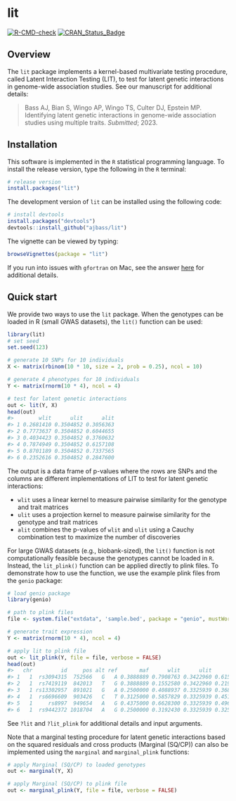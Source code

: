
# lit

<!-- badges: start -->

[![R-CMD-check](https://github.com/ajbass/lit/actions/workflows/R-CMD-check.yml/badge.svg)](https://github.com/ajbass/lit/actions/workflows/R-CMD-check.yml)
[![CRAN_Status_Badge](https://www.r-pkg.org/badges/version/lit)](https://cran.r-project.org/package=lit)

<!-- badges: end -->

## Overview

The `lit` package implements a kernel-based multivariate testing
procedure, called Latent Interaction Testing (LIT), to test for latent
genetic interactions in genome-wide association studies. See our
manuscript for additional details:

> Bass AJ, Bian S, Wingo AP, Wingo TS, Culter DJ, Epstein MP.
> Identifying latent genetic interactions in genome-wide association
> studies using multiple traits. *Submitted*; 2023.

## Installation

This software is implemented in the `R` statistical programming
language. To install the release version, type the following in the `R`
terminal:

``` r
# release version
install.packages("lit")
```

The development version of `lit` can be installed using the following
code:

``` r
# install devtools
install.packages("devtools")
devtools::install_github("ajbass/lit")
```

The vignette can be viewed by typing:

``` r
browseVignettes(package = "lit")
```

If you run into issues with `gfortran` on Mac, see the answer
[here](https://stackoverflow.com/questions/69639782/installing-gfortran-on-macbook-with-apple-m1-chip-for-use-in-r)
for additional details.

## Quick start

We provide two ways to use the `lit` package. When the genotypes can be
loaded in R (small GWAS datasets), the `lit()` function can be used:

``` r
library(lit)
# set seed
set.seed(123)

# generate 10 SNPs for 10 individuals
X <- matrix(rbinom(10 * 10, size = 2, prob = 0.25), ncol = 10)

# generate 4 phenotypes for 10 individuals
Y <- matrix(rnorm(10 * 4), ncol = 4) 

# test for latent genetic interactions
out <- lit(Y, X)
head(out)
#>        wlit      ulit      alit
#> 1 0.2681410 0.3504852 0.3056363
#> 2 0.7773637 0.3504852 0.6044655
#> 3 0.4034423 0.3504852 0.3760632
#> 4 0.7874949 0.3504852 0.6157108
#> 5 0.8701189 0.3504852 0.7337565
#> 6 0.2352616 0.3504852 0.2847600
```

The output is a data frame of p-values where the rows are SNPs and the
columns are different implementations of LIT to test for latent genetic
interactions:

- `wlit` uses a linear kernel to measure pairwise similarity for the
  genotype and trait matrices
- `ulit` uses a projection kernel to measure pairwise similarity for the
  genotype and trait matrices
- `alit` combines the p-values of `wlit` and `ulit` using a Cauchy
  combination test to maximize the number of discoveries

For large GWAS datasets (e.g., biobank-sized), the `lit()` function is
not computationally feasible because the genotypes cannot be loaded in
`R`. Instead, the `lit_plink()` function can be applied directly to
plink files. To demonstrate how to use the function, we use the example
plink files from the `genio` package:

``` r
# load genio package
library(genio)

# path to plink files
file <- system.file("extdata", 'sample.bed', package = "genio", mustWork = TRUE)

# generate trait expression
Y <- matrix(rnorm(10 * 4), ncol = 4)

# apply lit to plink file
out <- lit_plink(Y, file = file, verbose = FALSE)
head(out)
#>   chr         id     pos alt ref       maf      wlit      ulit      alit
#> 1   1  rs3094315  752566   G   A 0.3888889 0.7908763 0.3422960 0.6150572
#> 2   1  rs7419119  842013   T   G 0.3888889 0.1552580 0.3422960 0.2194972
#> 3   1 rs13302957  891021   G   A 0.2500000 0.4088937 0.3325939 0.3687589
#> 4   1  rs6696609  903426   C   T 0.3125000 0.5857829 0.3325939 0.4519475
#> 5   1     rs8997  949654   A   G 0.4375000 0.6628300 0.3325939 0.4969663
#> 6   1  rs9442372 1018704   A   G 0.2500000 0.3192430 0.3325939 0.3258332
```

See `?lit` and `?lit_plink` for additional details and input arguments.

Note that a marginal testing procedure for latent genetic interactions
based on the squared residuals and cross products (Marginal (SQ/CP)) can
also be implemented using the `marginal` and `marginal_plink` functions:

``` r
# apply Marginal (SQ/CP) to loaded genotypes
out <- marginal(Y, X)

# apply Marginal (SQ/CP) to plink file
out <- marginal_plink(Y, file = file, verbose = FALSE)
```

<!---
The columns represent the cross products, e.g., `col1_col2` is the cross product of the first trait multiplied by the second trait (adjusting for the additive genetic effect)). See our preprint for additional details on this approach.

## To do

List of vario
NA's in phenotypes.

-->
